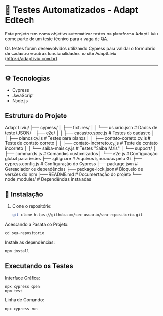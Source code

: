 # 🚀 Testes Automatizados - Adapt Edtech

Este projeto tem como objetivo automatizar testes na plataforma Adapt Liviu como parte de um teste técnico para a vaga de QA.  

Os testes foram desenvolvidos utilizando Cypress para validar o formulário de cadastro e outras funcionalidades no site AdaptLiviu (https://adaptliviu.com.br).

---

## ⚙️ Tecnologias

- Cypress
- JavaScript
- Node.js


## Estrutura do Projeto


Adapt Liviu/
├── cypress/
│   ├── fixtures/
│   │   └── usuario.json                 # Dados de teste (JSON)
│   ├── e2e/
│   │   ├── cadastro.spec.js             # Testes do cadastro
│   │   ├── planos.cy.js                 # Testes para planos
│   │   ├── contato-correto.cy.js        # Teste de contato correto
│   │   ├── contato-incorreto.cy.js      # Teste de contato incorreto
│   │   └── saiba-mais.cy.js             # Testes "Saiba Mais"
│   └── support/
│       ├── commands.js                  # Comandos customizados
│       └── e2e.js                       # Configuração global para testes
├── .gitignore                            # Arquivos ignorados pelo Git
├── cypress.config.js                     # Configuração do Cypress
├── package.json                          # Gerenciador de dependências
├── package-lock.json                     # Bloqueio de versões do npm
├── README.md                             # Documentação do projeto
└── node_modules/                         # Dependências instaladas


## 🔧 Instalação

1. Clone o repositório:
   ```bash
   git clone https://github.com/seu-usuario/seu-repositorio.git

Acessando a Pasata do Projeto:

    cd seu-repositorio

 Instale as dependências:
 
    npm install

## Executando os Testes

Interface Gráfica:  

    npx cypress open
    npm test

Linha de Comando:

    npx cypress run






   
